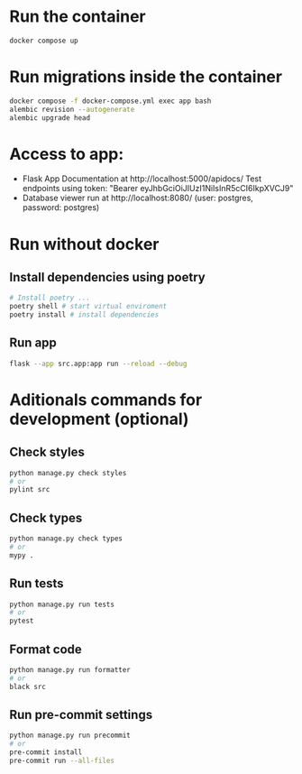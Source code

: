 
# Run the container
```bash
docker compose up
```

# Run migrations inside the container
```bash
docker compose -f docker-compose.yml exec app bash
alembic revision --autogenerate
alembic upgrade head
```

# Access to app:
- Flask App Documentation at http://localhost:5000/apidocs/ 
    Test endpoints using token: "Bearer eyJhbGciOiJIUzI1NiIsInR5cCI6IkpXVCJ9"
- Database viewer run at http://localhost:8080/ (user: postgres, password: postgres)


# Run without docker

## Install dependencies using poetry

```bash
# Install poetry ...
poetry shell # start virtual enviroment
poetry install # install dependencies
```
## Run app
```bash
flask --app src.app:app run --reload --debug
```


# Aditionals commands for development (optional)

## Check styles

```bash
python manage.py check styles
# or
pylint src
```

## Check types
```bash
python manage.py check types
# or
mypy .
```

## Run tests
```bash
python manage.py run tests
# or
pytest
```

## Format code

```bash
python manage.py run formatter
# or
black src
```

##  Run pre-commit settings

```bash
python manage.py run precommit
# or
pre-commit install
pre-commit run --all-files
```
